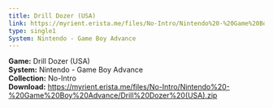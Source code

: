 ```yaml
---
title: Drill Dozer (USA)
link: https://myrient.erista.me/files/No-Intro/Nintendo%20-%20Game%20Boy%20Advance/Drill%20Dozer%20(USA).zip
type: single1
System: Nintendo - Game Boy Advance
---
```

<b>Game:</b> Drill Dozer (USA)<br>
<b>System:</b> Nintendo - Game Boy Advance<br>
<b>Collection:</b> No-Intro<br>
<b>Download:</b> https://myrient.erista.me/files/No-Intro/Nintendo%20-%20Game%20Boy%20Advance/Drill%20Dozer%20(USA).zip